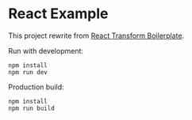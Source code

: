 # React Example
This project rewrite from [React Transform Boilerplate](https://github.com/gaearon/react-transform-boilerplate).

Run with development:
```
npm install
npm run dev
```

Production build:
```
npm install
npm run build
```
